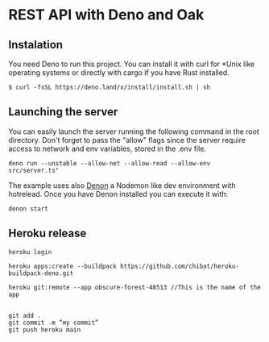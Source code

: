 # REST API with Deno and Oak


## Instalation

You need Deno to run this project. You can install it with curl for \*Unix like operating systems or directly with cargo if you have Rust installed.

```
$ curl -fsSL https://deno.land/x/install/install.sh | sh

```

## Launching the server

You can easily launch the server running the following command in the root directory. Don't forget to pass the "allow" flags since the server require access to network and env variables, stored in the .env file.

```
deno run --unstable --allow-net --allow-read --allow-env src/server.ts"
```

The example uses also [Denon](https://deno.land/x/denon@2.4.5) a Nodemon like dev environment with hotrelead. Once you have Denon installed you can execute it with:

```
denon start
```

## Heroku release

```
heroku login

heroku apps:create --buildpack https://github.com/chibat/heroku-buildpack-deno.git

heroku git:remote --app obscure-forest-48513 //This is the name of the app


git add .
git commit -m “my commit”
git push heroku main


```

